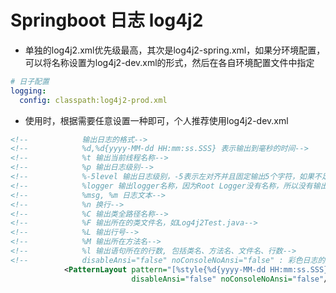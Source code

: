 # Springboot 日志 log4j2 
* 单独的log4j2.xml优先级最高，其次是log4j2-spring.xml，如果分环境配置，可以将名称设置为log4j2-dev.xml的形式，然后在各自环境配置文件中指定
```yaml
# 日子配置
logging:
  config: classpath:log4j2-prod.xml
```
* 使用时，根据需要任意设置一种即可，个人推荐使用log4j2-dev.xml

```xml
<!--            输出日志的格式-->
<!--            %d,%d{yyyy-MM-dd HH:mm:ss.SSS} 表示输出到毫秒的时间-->
<!--            %t 输出当前线程名称-->
<!--            %p 输出日志级别-->
<!--            %-5level 输出日志级别，-5表示左对齐并且固定输出5个字符，如果不足在右边补0-->
<!--            %logger 输出logger名称，因为Root Logger没有名称，所以没有输出-->
<!--            %msg, %m 日志文本-->
<!--            %n 换行-->
<!--            %C 输出类全路径名称-->
<!--            %F 输出所在的类文件名，如Log4j2Test.java-->
<!--            %L 输出行号-->
<!--            %M 输出所在方法名-->
<!--            %l 输出语句所在的行数, 包括类名、方法名、文件名、行数-->
<!--            disableAnsi="false" noConsoleNoAnsi="false" : 彩色日志的效果，实测不设置也可以彩色输出，应该是默认值-->
            <PatternLayout pattern="[%style{%d{yyyy-MM-dd HH:mm:ss.SSS}}{green}] [%highlight{%-5level}] [%style{%t}{blue}] - %style{%C}{bright,magenta} - %L : %style{%m%n}{cyan}%style{%throwable}{red}"
                           disableAnsi="false" noConsoleNoAnsi="false"/>

```


